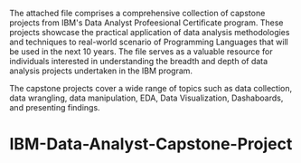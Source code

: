 The attached file comprises a comprehensive collection of capstone projects from IBM's Data Analyst Profeesional Certificate program. These projects showcase the practical application of data analysis methodologies and techniques to real-world scenario of Programming Languages that will be used in the next 10 years. The file serves as a valuable resource for individuals interested in understanding the breadth and depth of data analysis projects undertaken in the IBM program.

The capstone projects cover a wide range of topics such as data collection, data wrangling, data manipulation, EDA, Data Visualization, Dashaboards, and presenting findings.

# IBM-Data-Analyst-Capstone-Project
